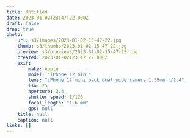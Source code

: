 ```yaml
---
title: Untitled
date: 2023-01-02T23:47:22.000Z
draft: false
drop: true
photo:
    url: s3/images/2023-01-02-15-47-22.jpg
    thumb: s3/thumbs/2023-01-02-15-47-22.jpg
    preview: s3/previews/2023-01-02-15-47-22.jpg
    created: 2023-01-02T23:47:22.000Z
    exif:
        make: Apple
        model: "iPhone 12 mini"
        lens: "iPhone 12 mini back dual wide camera 1.55mm f/2.4"
        iso: 25
        aperture: 2.4
        shutter_speed: 1/120
        focal_length: "1.6 mm"
        gps: null
    title: null
    caption: null
links: []
---
```

